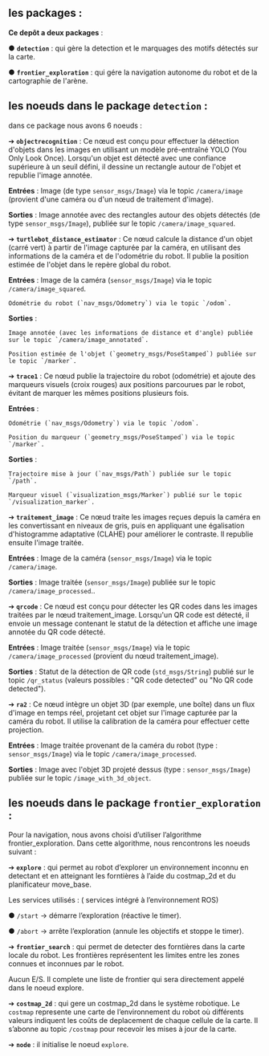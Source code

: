 ## les packages :

**Ce depôt a deux packages** :

● **`detection`** : qui gère la detection et le marquages des motifs détectés sur la carte.

● **`frontier_exploration`** : qui gére la navigation autonome du robot et de la cartographie de l'arène.

## les noeuds dans le package `detection` :

dans ce package nous avons 6 noeuds :

➔ **`objectrecognition`** : Ce nœud est conçu pour effectuer la détection d'objets dans les images en utilisant un modèle pré-entraîné YOLO (You Only Look Once). Lorsqu'un objet est détecté avec une confiance supérieure à un seuil défini, il dessine un rectangle autour de l'objet et republie l'image annotée.

**Entrées** : Image (de type `sensor_msgs/Image`) via le topic `/camera/image` (provient d'une caméra ou d'un nœud de traitement d'image).

**Sorties** : Image annotée avec des rectangles autour des objets détectés (de type `sensor_msgs/Image`), publiée sur le topic `/camera/image_squared`.

➔ **`turtlebot_distance_estimator`** : Ce nœud calcule la distance d'un objet (carré vert) à partir de l'image capturée par la caméra, en utilisant des informations de la caméra et de l'odométrie du robot. Il publie la position estimée de l'objet dans le repère global du robot.

**Entrées** : 
    Image de la caméra (`sensor_msgs/Image`) via le topic `/camera/image_squared`.

    Odométrie du robot (`nav_msgs/Odometry`) via le topic `/odom`.

**Sorties** :

    Image annotée (avec les informations de distance et d'angle) publiée sur le topic `/camera/image_annotated`.

    Position estimée de l'objet (`geometry_msgs/PoseStamped`) publiée sur le topic `/marker`.

➔ **`trace1`** : Ce nœud publie la trajectoire du robot (odométrie) et ajoute des marqueurs visuels (croix rouges) aux positions parcourues par le robot, évitant de marquer les mêmes positions plusieurs fois.

**Entrées** :

    Odométrie (`nav_msgs/Odometry`) via le topic `/odom`.

    Position du marqueur (`geometry_msgs/PoseStamped`) via le topic `/marker`.

**Sorties** :

    Trajectoire mise à jour (`nav_msgs/Path`) publiée sur le topic `/path`.

    Marqueur visuel (`visualization_msgs/Marker`) publié sur le topic `/visualization_marker`.

➔ **`traitement_image`** : Ce nœud traite les images reçues depuis la caméra en les convertissant en niveaux de gris, puis en appliquant une égalisation d'histogramme adaptative (CLAHE) pour améliorer le contraste. Il republie ensuite l'image traitée.

**Entrées** : Image de la caméra (`sensor_msgs/Image`) via le topic `/camera/image`.

**Sorties** : Image traitée (`sensor_msgs/Image`) publiée sur le topic `/camera/image_processed`..

➔ **`qrcode`** : Ce nœud est conçu pour détecter les QR codes dans les images traitées par le nœud traitement_image. Lorsqu'un QR code est détecté, il envoie un message contenant le statut de la détection et affiche une image annotée du QR code détecté.

**Entrées** : Image traitée (`sensor_msgs/Image`) via le topic `/camera/image_processed` (provient du nœud traitement_image).

**Sorties** : Statut de la détection de QR code (`std_msgs/String`) publié sur le topic `/qr_status` (valeurs possibles : "QR code detected" ou "No QR code detected").

➔ **`ra2`** : Ce nœud intègre un objet 3D (par exemple, une boîte) dans un flux d'image en temps réel, projetant cet objet sur l'image capturée par la caméra du robot. Il utilise la calibration de la caméra pour effectuer cette projection.

**Entrées** : Image traitée provenant de la caméra du robot (type : `sensor_msgs/Image`) via le topic `/camera/image_processed`.

**Sorties** : Image avec l'objet 3D projeté dessus (type : `sensor_msgs/Image`) publiée sur le topic `/image_with_3d_object`.

## les noeuds dans le package `frontier_exploration` :

Pour la navigation, nous avons choisi d’utiliser l’algorithme frontier_exploration. Dans cette algorithme, nous rencontrons les noeuds suivant :

➔	**`explore`** : qui permet au robot d’explorer un environnement inconnu en detectant et en atteignant les forntières à l’aide du costmap_2d et du planificateur move_base.

Les services utilisés : ( services intégré à l’environnement ROS)

  ●	`/start` → démarre l’exploration (réactive le timer).

  ●	`/abort` → arrête l’exploration (annule les objectifs et stoppe le timer).

➔	**`frontier_search`** : qui permet de detecter des forntières dans la carte locale du robot. Les frontières représentent les limites entre les zones connues et inconnues par le robot. 

Aucun E/S. Il complete une liste de frontier qui sera directement appelé dans le noeud explore.

➔	**`costmap_2d`** :  qui gere un costmap_2d dans le système robotique. Le `costmap` represente une carte de l’environnement du robot où différents valeurs indiquent les coûts de deplacement de chaque cellule de la carte.
Il s’abonne au topic `/costmap` pour recevoir les mises à jour de la carte.

➔	**`node`** : il initialise le noeud `explore`.

